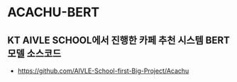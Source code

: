 # ACACHU-BERT

## KT AIVLE SCHOOL에서 진행한 카페 추천 시스템 BERT 모델 소스코드
- https://github.com/AIVLE-School-first-Big-Project/Acachu
